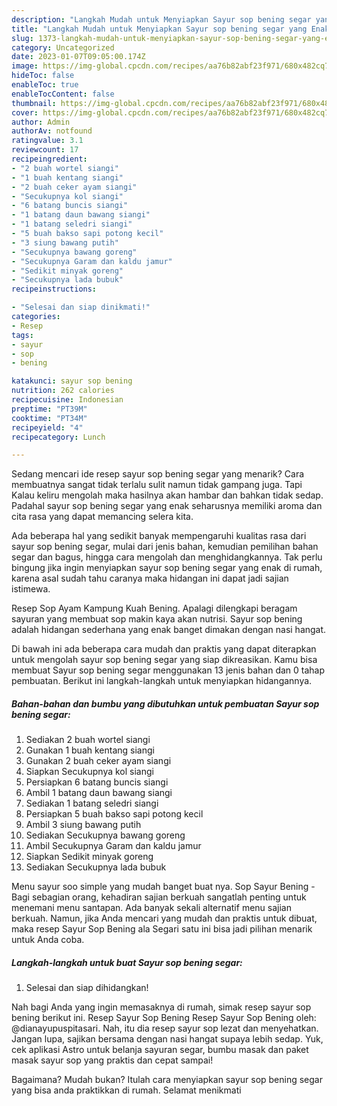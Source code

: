 ```yaml
---
description: "Langkah Mudah untuk Menyiapkan Sayur sop bening segar yang Enak Banget, Buat Buka Puasa Bisa Manjain Lidah"
title: "Langkah Mudah untuk Menyiapkan Sayur sop bening segar yang Enak Banget, Buat Buka Puasa Bisa Manjain Lidah"
slug: 1373-langkah-mudah-untuk-menyiapkan-sayur-sop-bening-segar-yang-enak-banget-buat-buka-puasa-bisa-manjain-lidah
category: Uncategorized
date: 2023-01-07T09:05:00.174Z
image: https://img-global.cpcdn.com/recipes/aa76b82abf23f971/680x482cq70/sayur-sop-bening-segar-foto-resep-utama.jpg
hideToc: false
enableToc: true
enableTocContent: false
thumbnail: https://img-global.cpcdn.com/recipes/aa76b82abf23f971/680x482cq70/sayur-sop-bening-segar-foto-resep-utama.jpg
cover: https://img-global.cpcdn.com/recipes/aa76b82abf23f971/680x482cq70/sayur-sop-bening-segar-foto-resep-utama.jpg
author: Admin
authorAv: notfound
ratingvalue: 3.1
reviewcount: 17
recipeingredient:
- "2 buah wortel siangi"
- "1 buah kentang siangi"
- "2 buah ceker ayam siangi"
- "Secukupnya kol siangi"
- "6 batang buncis siangi"
- "1 batang daun bawang siangi"
- "1 batang seledri siangi"
- "5 buah bakso sapi potong kecil"
- "3 siung bawang putih"
- "Secukupnya bawang goreng"
- "Secukupnya Garam dan kaldu jamur"
- "Sedikit minyak goreng"
- "Secukupnya lada bubuk"
recipeinstructions:

- "Selesai dan siap dinikmati!"
categories:
- Resep
tags:
- sayur
- sop
- bening

katakunci: sayur sop bening 
nutrition: 262 calories
recipecuisine: Indonesian
preptime: "PT39M"
cooktime: "PT34M"
recipeyield: "4"
recipecategory: Lunch

---
```



Sedang mencari ide resep sayur sop bening segar yang menarik? Cara membuatnya sangat tidak terlalu sulit namun tidak gampang juga. Tapi Kalau keliru mengolah maka hasilnya akan hambar dan bahkan tidak sedap. Padahal sayur sop bening segar yang enak seharusnya memiliki aroma dan cita rasa yang dapat memancing selera kita.


Ada beberapa hal yang sedikit banyak mempengaruhi kualitas rasa dari sayur sop bening segar, mulai dari jenis bahan, kemudian pemilihan bahan segar dan bagus, hingga cara mengolah dan menghidangkannya. Tak perlu bingung jika ingin menyiapkan sayur sop bening segar yang enak di rumah, karena asal sudah tahu caranya maka hidangan ini dapat jadi sajian istimewa.

Resep Sop Ayam Kampung Kuah Bening. Apalagi dilengkapi beragam sayuran yang membuat sop makin kaya akan nutrisi. Sayur sop bening adalah hidangan sederhana yang enak banget dimakan dengan nasi hangat.


Di bawah ini ada beberapa cara mudah dan praktis yang dapat diterapkan untuk mengolah sayur sop bening segar yang siap dikreasikan. Kamu bisa membuat Sayur sop bening segar menggunakan 13 jenis bahan dan 0 tahap pembuatan. Berikut ini langkah-langkah untuk menyiapkan hidangannya.

<!--inarticleads1-->

##### Bahan-bahan dan bumbu yang dibutuhkan untuk pembuatan Sayur sop bening segar:

1. Sediakan 2 buah wortel siangi
1. Gunakan 1 buah kentang siangi
1. Gunakan 2 buah ceker ayam siangi
1. Siapkan Secukupnya kol siangi
1. Persiapkan 6 batang buncis siangi
1. Ambil 1 batang daun bawang siangi
1. Sediakan 1 batang seledri siangi
1. Persiapkan 5 buah bakso sapi potong kecil
1. Ambil 3 siung bawang putih
1. Sediakan Secukupnya bawang goreng
1. Ambil Secukupnya Garam dan kaldu jamur
1. Siapkan Sedikit minyak goreng
1. Sediakan Secukupnya lada bubuk


Menu sayur soo simple yang mudah banget buat nya. Sop Sayur Bening - Bagi sebagian orang, kehadiran sajian berkuah sangatlah penting untuk menemani menu santapan. Ada banyak sekali alternatif menu sajian berkuah. Namun, jika Anda mencari yang mudah dan praktis untuk dibuat, maka resep Sayur Sop Bening ala Segari satu ini bisa jadi pilihan menarik untuk Anda coba. 

<!--inarticleads2-->

##### Langkah-langkah untuk buat Sayur sop bening segar:


1. Selesai dan siap dihidangkan!

Nah bagi Anda yang ingin memasaknya di rumah, simak resep sayur sop bening berikut ini. Resep Sayur Sop Bening Resep Sayur Sop Bening oleh: @dianayupuspitasari. Nah, itu dia resep sayur sop lezat dan menyehatkan. Jangan lupa, sajikan bersama dengan nasi hangat supaya lebih sedap. Yuk, cek aplikasi Astro untuk belanja sayuran segar, bumbu masak dan paket masak sayur sop yang praktis dan cepat sampai! 

Bagaimana? Mudah bukan? Itulah cara menyiapkan sayur sop bening segar yang bisa anda praktikkan di rumah. Selamat menikmati
